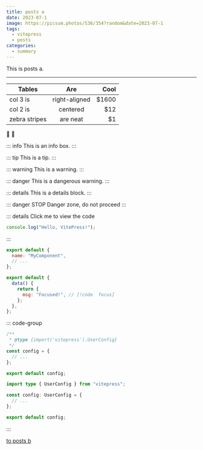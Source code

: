 ```yaml
---
title: posts a
date: 2023-07-1
image: https://picsum.photos/536/354?random&date=2023-07-1
tags:
  - vitepress
  - posts
categories:
  - summary
---
```


This is posts a.

---

| Tables        |      Are      |  Cool |
| ------------- | :-----------: | ----: |
| col 3 is      | right-aligned | $1600 |
| col 2 is      |   centered    |   $12 |
| zebra stripes |   are neat    |    $1 |

:tada: :100:

::: info
This is an info box.
:::

::: tip
This is a tip.
:::

::: warning
This is a warning.
:::

::: danger
This is a dangerous warning.
:::

::: details
This is a details block.
:::

::: danger STOP
Danger zone, do not proceed
:::

::: details Click me to view the code

```js
console.log("Hello, VitePress!");
```

:::

```js
export default {
  name: "MyComponent",
  // ...
};
```

```js
export default {
  data() {
    return {
      msg: "Focused!", // [!code  focus]
    };
  },
};
```

::: code-group

```js [config.js]
/**
 * @type {import('vitepress').UserConfig}
 */
const config = {
  // ...
};

export default config;
```

```ts [config.ts]
import type { UserConfig } from "vitepress";

const config: UserConfig = {
  // ...
};

export default config;
```

:::

[to posts b](/posts/b)
